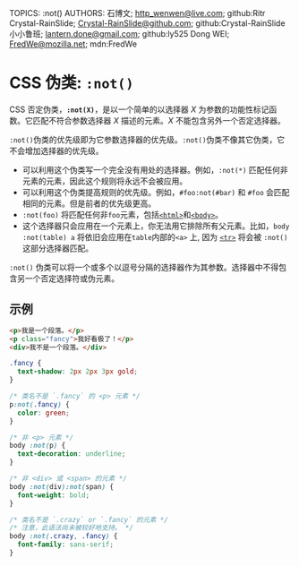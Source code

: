 TOPICS: :not()
AUTHORS: 石博文; http_wenwen@live.com; github:Ritr
         Crystal-RainSlide; Crystal-RainSlide@github.com; github:Crystal-RainSlide
         小小鲁班; lantern.done@gmail.com; github:ly525
         Dong WEI; FredWe@mozilla.net; mdn:FredWe

# CSS 伪类: `:not()`

CSS 否定伪类，**`:not(X)`**，是以一个简单的以选择器 *X* 为参数的功能性标记函数。它匹配不符合参数选择器 *X* 描述的元素。*X* 不能包含另外一个否定选择器。

`:not()`伪类的优先级即为它参数选择器的优先级。`:not()`伪类不像其它伪类，它不会增加选择器的优先级。

- 可以利用这个伪类写一个完全没有用处的选择器。例如，`:not(*)` 匹配任何非元素的元素，因此这个规则将永远不会被应用。
- 可以利用这个伪类提高规则的优先级。例如，`#foo:not(#bar)` 和 `#foo` 会匹配相同的元素。但是前者的优先级更高。
- `:not(foo)` 将匹配任何非`foo`元素，包括[`<html>`](/zh-hans/webfrontend/<html>)和[`<body>`](/zh-hans/webfrontend/<body>)。
- 这个选择器只会应用在一个元素上，你无法用它排除所有父元素。比如，`body :not(table) a` 将依旧会应用在`table`内部的`<a>` 上, 因为 [`<tr>`](/zh-hans/webfrontend/<tr>)
将会被 `:not()` 这部分选择器匹配。

`:not()` 伪类可以将一个或多个以逗号分隔的选择器作为其参数。选择器中不得包含另一个否定选择符或伪元素。

## 示例

```html
<p>我是一个段落。</p>
<p class="fancy">我好看极了！</p>
<div>我不是一个段落。</div>
```

```css
.fancy {
  text-shadow: 2px 2px 3px gold;
}

/* 类名不是 `.fancy` 的 <p> 元素 */
p:not(.fancy) {
  color: green;
}

/* 非 <p> 元素 */
body :not(p) {
  text-decoration: underline;
}

/* 非 <div> 或 <span> 的元素 */
body :not(div):not(span) {
  font-weight: bold;
}

/* 类名不是 `.crazy` or `.fancy` 的元素 */
/* 注意，此语法尚未被较好地支持。 */
body :not(.crazy, .fancy) {
  font-family: sans-serif;
}
```
